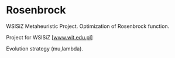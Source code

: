 Rosenbrock
==========

WSISiZ Metaheuristic Project. Optimization of Rosenbrock function.

Project for WSISiZ [www.wit.edu.pl]

Evolution strategy (mu,lambda).
